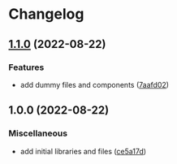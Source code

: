 # Changelog

## [1.1.0](https://github.com/niikkiin/nextjs-typescript-chakra-ui-template/compare/v1.0.0...v1.1.0) (2022-08-22)


### Features

* add dummy files and components ([7aafd02](https://github.com/niikkiin/nextjs-typescript-chakra-ui-template/commit/7aafd0201c1c54e1d4af5adee1bb483f52602def))

## 1.0.0 (2022-08-22)


### Miscellaneous

* add initial libraries and files ([ce5a17d](https://github.com/niikkiin/nextjs-typescript-chakra-ui-template/commit/ce5a17d959639d0cd61b531abdba23c70ee62045))
